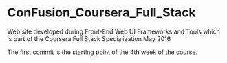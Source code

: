 # ConFusion_Coursera_Full_Stack
Web site developed during Front-End Web UI Frameworks and Tools which is part of the Coursera Full Stack Specialization May 2016

The first commit is the starting point of the 4th week of the course.
